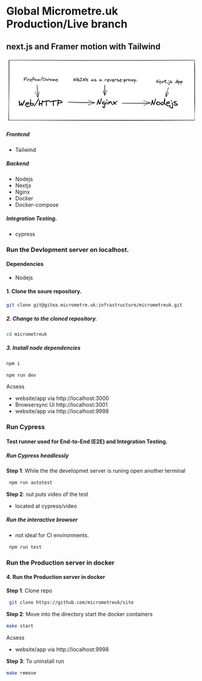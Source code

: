 # Global Micrometre.uk Production/Live branch
## next.js and   Framer motion with Tailwind
![alt tag](public/workflow.png )
##### Frontend
- Tailwind
##### Backend
-  Nodejs
-  Nextjs
-  Nginx
-  Docker
-  Docker-compose
##### Integration Testing.
- cypress
### Run the Devlopment server on localhost.
#### Dependencies
- Nodejs
#### 1. Clone the soure repository.
```bash
git clone git@gitea.micrometre.uk:infrastructure/micrometreuk.git
```
##### 2. Change to the cloned repository.
```bash
cd micrometreuk
```
##### 3. Install node dependencies
```bash
npm i
```
```bash
npm run dev
```
Acsess
- website/app via http://localhost:3000
- Browsersync Ui  http://localhost:3001
- website/app via http://localhost:9998
### Run Cypress
#### Test runner used for End-to-End (E2E) and Integration Testing.
##### Run Cypress headlessly
**Step 1**: While the the developmet server is runing open another terminal
```bash
 npm run autotest
```
**Step 2**: out puts video of the test
-  located at cypress/video

##### Run the interactive browser
- not ideal for CI environments.

```bash
 npm run test
```

### Run the Production server in docker
#### 4. Run the Production server in docker

**Step 1**: Clone  repo
```bash
 git clone https://github.com/micrometreuk/site
```

**Step 2**: Move into the directory start the docker containers
```bash
make start
```

Acsess
- website/app via http://localhost:9998

**Step 3**: To uninstall run

```bash
make remove
```

